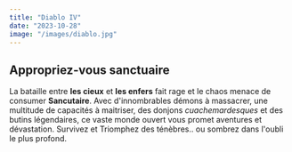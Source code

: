 ```yaml
---
title: "Diablo IV"
date: "2023-10-28"
image: "/images/diablo.jpg"
---
```


## Appropriez-vous sanctuaire

La bataille entre __les cieux__ et __les enfers__ fait rage et le chaos menace de consumer __Sancutaire__. Avec d'innombrables démons à massacrer, une multitude de capacités à maitriser, des donjons _cuachemardesques_ et des butins légendaires, ce vaste monde ouvert vous promet aventures et dévastation. Survivez et Triomphez des ténèbres.. ou sombrez dans l'oubli le plus profond.